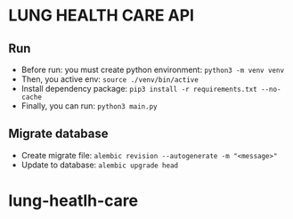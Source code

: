 # LUNG HEALTH CARE API

## Run

-   Before run: you must create python environment: `python3 -m venv venv`
-   Then, you active env: `source ./venv/bin/active`
-   Install dependency package: `pip3 install -r requirements.txt --no-cache`
-   Finally, you can run: `python3 main.py`

## Migrate database

-   Create migrate file: `alembic revision --autogenerate -m "<message>"`
-   Update to database: `alembic upgrade head`

# lung-heatlh-care
